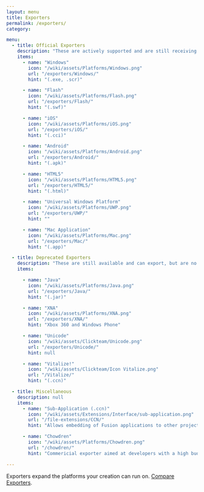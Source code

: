 ```yaml
---
layout: menu
title: Exporters
permalink: /exporters/
category:

menu:
  - title: Official Exporters
    description: "These are actively supported and are still receiving updates."
    items:
      - name: "Windows"
        icon: "/wiki/assets/Platforms/Windows.png"
        url: "/exporters/Windows/"
        hint: "(.exe, .scr)"

      - name: "Flash"
        icon: "/wiki/assets/Platforms/Flash.png"
        url: "/exporters/Flash/"
        hint: "(.swf)"

      - name: "iOS"
        icon: "/wiki/assets/Platforms/iOS.png"
        url: "/exporters/iOS/"
        hint: "(.cci)"

      - name: "Android"
        icon: "/wiki/assets/Platforms/Android.png"
        url: "/exporters/Android/"
        hint: "(.apk)"

      - name: "HTML5"
        icon: "/wiki/assets/Platforms/HTML5.png"
        url: "/exporters/HTML5/"
        hint: "(.html)"

      - name: "Universal Windows Platform"
        icon: "/wiki/assets/Platforms/UWP.png"
        url: "/exporters/UWP/"
        hint: ""

      - name: "Mac Application"
        icon: "/wiki/assets/Platforms/Mac.png"
        url: "/exporters/Mac/"
        hint: "(.app)"

  - title: Deprecated Exporters
    description: "These are still available and can export, but are no longer receiving updates or direct support from Clickteam."
    items:

      - name: "Java"
        icon: "/wiki/assets/Platforms/Java.png"
        url: "/exporters/Java/"
        hint: "(.jar)"

      - name: "XNA"
        icon: "/wiki/assets/Platforms/XNA.png"
        url: "/exporters/XNA/"
        hint: "Xbox 360 and Windows Phone"

      - name: "Unicode"
        icon: "/wiki/assets/Clickteam/Unicode.png"
        url: "/exporters/Unicode/"
        hint: null

      - name: "Vitalize!"
        icon: "/wiki/assets/Clickteam/Icon Vitalize.png"
        url: "/Vitalize/"
        hint: "(.ccn)"

  - title: Miscellaneous
    description: null
    items:
      - name: "Sub-Application (.ccn)"
        icon: "/wiki/assets/Extensions/Interface/sub-application.png"
        url: "/file-extensions/CCN/"
        hint: "Allows embedding of Fusion applications to other projects."

      - name: "Chowdren"
        icon: "/wiki/assets/Platforms/Chowdren.png"
        url: "/chowdren/"
        hint: "Commericial exporter aimed at developers with a high budget. This exports native code for Windows, Mac, Linux, Android, HTML5, Wii U, PlayStation 4, PlayStation Vita and Nintendo 3DS."

---
```


Exporters expand the platforms your creation can run on. [Compare Exporters](/exporters/compare).
